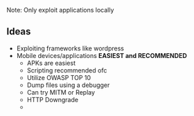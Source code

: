 Note: Only exploit applications locally

## Ideas
- Exploiting frameworks like wordpress
- Mobile devices/applications **EASIEST and RECOMMENDED**
    - APKs are easiest
    - Scripting recommended ofc
    - Utilize OWASP TOP 10
    - Dump files using a debugger
    - Can try MITM or Replay
    - HTTP Downgrade
    - 